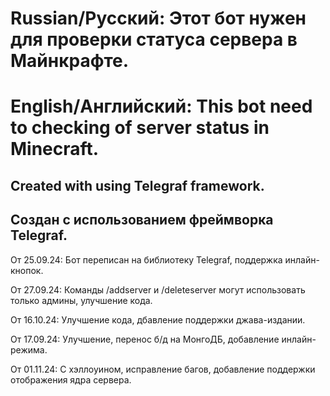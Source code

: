 # Russian/Русский: Этот бот нужен для проверки статуса сервера в Майнкрафте.

# English/Английский: This bot need to checking of server status in Minecraft.

## Created with using Telegraf framework.

## Создан с использованием фреймворка Telegraf.

От 25.09.24:
Бот переписан на библиотеку Telegraf, поддержка инлайн-кнопок.

От 27.09.24:
Команды /addserver и /deleteserver могут использовать только админы, улучшение кода.

От 16.10.24:
Улучшение кода, дбавление поддержки джава-издании.

От 17.09.24:
Улучшение, перенос б/д на МонгоДБ, добавление инлайн-режима.

От 01.11.24:
С хэллоуином, исправление багов, добавление поддержки отображения ядра сервера.
